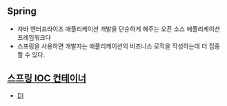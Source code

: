 ## Spring 
* 자바 엔터프라이즈 애플리케이션 개발을 단순하게 해주는 오픈 소스 애플리케이션 프레임워크다
* 스프링을 사용하면 개발자는 애플리케이션의 비즈니스 로직을 작성하는데 더 집중할 수 있다.

## [스프링 IOC 컨테이너](https://github.com/Jung-MinGi/TIL/blob/main/Spring/IOC%20%EC%BB%A8%ED%85%8C%EC%9D%B4%EB%84%88.md)
 * [DI]()
 
